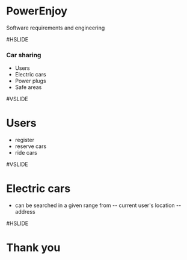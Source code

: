 # PowerEnjoy

Software requirements and engineering

#HSLIDE

### Car sharing

- Users
- Electric cars
- Power plugs
- Safe areas

#VSLIDE

# Users
- register
- reserve cars
- ride cars

#VSLIDE

# Electric cars
- can be searched in a given range from 
  -- current user's location
  -- address
  
#HSLIDE

# Thank you
